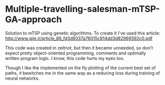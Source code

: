# Multiple-travelling-salesman-mTSP-GA-approach
Solution to mTSP using genetic algorithms. To create it I've used this article: http://www.qjie.ir/article_89_fd3d6037a76015c814dd3d82969392c0.pdf

This code was created in zeitnot, but then it became unneeded, so don't expect pretty object-oriented programming, comments and optimally written program logic. I know, this code hurts my eyes too.

Though I like the implemented on the fly plotting of the current best set of paths, it bewitches me in the same way as a reducing loss during training of neural networks.
